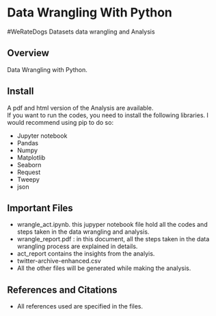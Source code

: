 # Data Wrangling With Python

#WeRateDogs Datasets data wrangling and Analysis

## Overview
Data Wrangling with Python.


## Install
A pdf and html version of the Analysis are available. <br>
If you want to run the codes, you need to install the following libraries. I would recommend using pip to do so:
* Jupyter notebook
* Pandas
* Numpy
* Matplotlib
* Seaborn
* Request
* Tweepy
* json
 
 ## Important Files
 * wrangle_act.ipynb. this jupyper notebook file hold all the codes and steps taken in the data wrangling and analysis. 
 * wrangle_report.pdf : in this document, all the steps taken in the data wrangling process are explained in details. 
 * act_report contains the insights from the analyis. 
 * twitter-archive-enhanced.csv
 * All the other files will be generated while making the analysis. 

 ## References and Citations
 
 * All references used are  specified in the files. 
 
 

